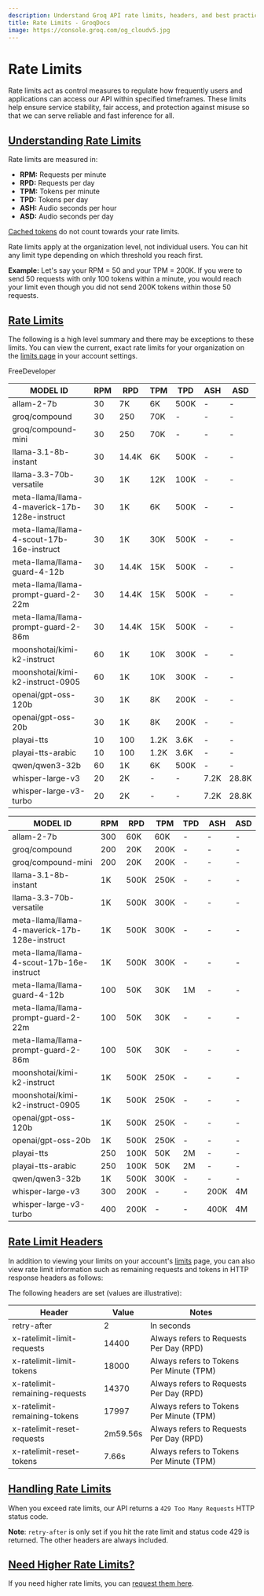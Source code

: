 ```yaml
---
description: Understand Groq API rate limits, headers, and best practices for managing request and token quotas in your applications.
title: Rate Limits - GroqDocs
image: https://console.groq.com/og_cloudv5.jpg
---
```


# Rate Limits

Rate limits act as control measures to regulate how frequently users and applications can access our API within specified timeframes. These limits help ensure service stability, fair access, and protection against misuse so that we can serve reliable and fast inference for all.

## [Understanding Rate Limits](#understanding-rate-limits)

Rate limits are measured in:

- **RPM:** Requests per minute
- **RPD:** Requests per day
- **TPM:** Tokens per minute
- **TPD:** Tokens per day
- **ASH:** Audio seconds per hour
- **ASD:** Audio seconds per day

[Cached tokens](https://console.groq.com/docs/prompt-caching) do not count towards your rate limits.

Rate limits apply at the organization level, not individual users. You can hit any limit type depending on which threshold you reach first.

**Example:** Let's say your RPM = 50 and your TPM = 200K. If you were to send 50 requests with only 100 tokens within a minute, you would reach your limit even though you did not send 200K tokens within those 50 requests.

## [Rate Limits](#rate-limits)

The following is a high level summary and there may be exceptions to these limits. You can view the current, exact rate limits for your organization on the [limits page](https://console.groq.com/settings/limits) in your account settings.

FreeDeveloper

| MODEL ID                                      | RPM | RPD   | TPM  | TPD  | ASH  | ASD   |
| --------------------------------------------- | --- | ----- | ---- | ---- | ---- | ----- |
| allam-2-7b                                    | 30  | 7K    | 6K   | 500K | \-   | \-    |
| groq/compound                                 | 30  | 250   | 70K  | \-   | \-   | \-    |
| groq/compound-mini                            | 30  | 250   | 70K  | \-   | \-   | \-    |
| llama-3.1-8b-instant                          | 30  | 14.4K | 6K   | 500K | \-   | \-    |
| llama-3.3-70b-versatile                       | 30  | 1K    | 12K  | 100K | \-   | \-    |
| meta-llama/llama-4-maverick-17b-128e-instruct | 30  | 1K    | 6K   | 500K | \-   | \-    |
| meta-llama/llama-4-scout-17b-16e-instruct     | 30  | 1K    | 30K  | 500K | \-   | \-    |
| meta-llama/llama-guard-4-12b                  | 30  | 14.4K | 15K  | 500K | \-   | \-    |
| meta-llama/llama-prompt-guard-2-22m           | 30  | 14.4K | 15K  | 500K | \-   | \-    |
| meta-llama/llama-prompt-guard-2-86m           | 30  | 14.4K | 15K  | 500K | \-   | \-    |
| moonshotai/kimi-k2-instruct                   | 60  | 1K    | 10K  | 300K | \-   | \-    |
| moonshotai/kimi-k2-instruct-0905              | 60  | 1K    | 10K  | 300K | \-   | \-    |
| openai/gpt-oss-120b                           | 30  | 1K    | 8K   | 200K | \-   | \-    |
| openai/gpt-oss-20b                            | 30  | 1K    | 8K   | 200K | \-   | \-    |
| playai-tts                                    | 10  | 100   | 1.2K | 3.6K | \-   | \-    |
| playai-tts-arabic                             | 10  | 100   | 1.2K | 3.6K | \-   | \-    |
| qwen/qwen3-32b                                | 60  | 1K    | 6K   | 500K | \-   | \-    |
| whisper-large-v3                              | 20  | 2K    | \-   | \-   | 7.2K | 28.8K |
| whisper-large-v3-turbo                        | 20  | 2K    | \-   | \-   | 7.2K | 28.8K |

| MODEL ID                                      | RPM | RPD  | TPM  | TPD | ASH  | ASD |
| --------------------------------------------- | --- | ---- | ---- | --- | ---- | --- |
| allam-2-7b                                    | 300 | 60K  | 60K  | \-  | \-   | \-  |
| groq/compound                                 | 200 | 20K  | 200K | \-  | \-   | \-  |
| groq/compound-mini                            | 200 | 20K  | 200K | \-  | \-   | \-  |
| llama-3.1-8b-instant                          | 1K  | 500K | 250K | \-  | \-   | \-  |
| llama-3.3-70b-versatile                       | 1K  | 500K | 300K | \-  | \-   | \-  |
| meta-llama/llama-4-maverick-17b-128e-instruct | 1K  | 500K | 300K | \-  | \-   | \-  |
| meta-llama/llama-4-scout-17b-16e-instruct     | 1K  | 500K | 300K | \-  | \-   | \-  |
| meta-llama/llama-guard-4-12b                  | 100 | 50K  | 30K  | 1M  | \-   | \-  |
| meta-llama/llama-prompt-guard-2-22m           | 100 | 50K  | 30K  | \-  | \-   | \-  |
| meta-llama/llama-prompt-guard-2-86m           | 100 | 50K  | 30K  | \-  | \-   | \-  |
| moonshotai/kimi-k2-instruct                   | 1K  | 500K | 250K | \-  | \-   | \-  |
| moonshotai/kimi-k2-instruct-0905              | 1K  | 500K | 250K | \-  | \-   | \-  |
| openai/gpt-oss-120b                           | 1K  | 500K | 250K | \-  | \-   | \-  |
| openai/gpt-oss-20b                            | 1K  | 500K | 250K | \-  | \-   | \-  |
| playai-tts                                    | 250 | 100K | 50K  | 2M  | \-   | \-  |
| playai-tts-arabic                             | 250 | 100K | 50K  | 2M  | \-   | \-  |
| qwen/qwen3-32b                                | 1K  | 500K | 300K | \-  | \-   | \-  |
| whisper-large-v3                              | 300 | 200K | \-   | \-  | 200K | 4M  |
| whisper-large-v3-turbo                        | 400 | 200K | \-   | \-  | 400K | 4M  |

## [Rate Limit Headers](#rate-limit-headers)

In addition to viewing your limits on your account's [limits](https://console.groq.com/settings/limits) page, you can also view rate limit information such as remaining requests and tokens in HTTP response headers as follows:

The following headers are set (values are illustrative):

| Header                         | Value    | Notes                                    |
| ------------------------------ | -------- | ---------------------------------------- |
| retry-after                    | 2        | In seconds                               |
| x-ratelimit-limit-requests     | 14400    | Always refers to Requests Per Day (RPD)  |
| x-ratelimit-limit-tokens       | 18000    | Always refers to Tokens Per Minute (TPM) |
| x-ratelimit-remaining-requests | 14370    | Always refers to Requests Per Day (RPD)  |
| x-ratelimit-remaining-tokens   | 17997    | Always refers to Tokens Per Minute (TPM) |
| x-ratelimit-reset-requests     | 2m59.56s | Always refers to Requests Per Day (RPD)  |
| x-ratelimit-reset-tokens       | 7.66s    | Always refers to Tokens Per Minute (TPM) |

## [Handling Rate Limits](#handling-rate-limits)

When you exceed rate limits, our API returns a `429 Too Many Requests` HTTP status code.

**Note**: `retry-after` is only set if you hit the rate limit and status code 429 is returned. The other headers are always included.

## [Need Higher Rate Limits?](#need-higher-rate-limits)

If you need higher rate limits, you can [request them here](https://groq.com/self-serve-support).
